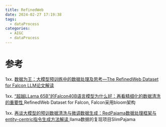 ```yaml
---
title: RefinedWeb
date: 2024-02-27 17:19:38
tags:
  - dataProcess
categories: 
  - AIGC
  - dataProcess   
---
```


<p></p>
<!-- more -->



# 参考
1xx. [数据为王：大模型预训练中的数据处理及思考—The RefinedWeb Dataset for Falcon LLM论文解读](https://zhuanlan.zhihu.com/p/641013454)

1xx. [“超越LLama 65B”的Falcon40B语言模型为什么好：再看精细化的数据清洗的重要性 ](https://mp.weixin.qq.com/s?__biz=MzAxMjc3MjkyMg==&mid=2648401484&idx=1&sn=c49b5ca5fc962ca757d3a082b74f037a) 
   RefinedWeb Dataset for Falcon,   Falcon采用bloom架构

1xx. [再谈大模型的预训数据清洗与微调数据生成：RedPajama数据处理框架与entity-centric指令生成方法解读 ](https://mp.weixin.qq.com/s?__biz=MzAxMjc3MjkyMg==&mid=2648402104&idx=1&sn=7d4924b2a5a840e4ff3de43299248b1d)
    llama数据的复现项目SlimPajama
